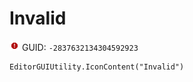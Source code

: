 # Invalid
![](/img/Invalid.png)
GUID: `-2837632134304592923`
```
EditorGUIUtility.IconContent("Invalid")
```
